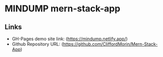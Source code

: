 # MINDUMP mern-stack-app

## Links

- GH-Pages demo site link: (https://mindump.netlify.app/)
- Github Repository URL: (https://github.com/CliffordMorin/Mern-Stack-App)
